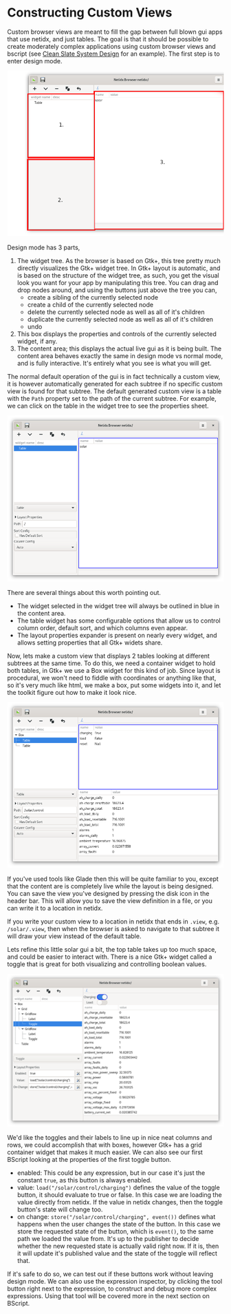 # Constructing Custom Views

Custom browser views are meant to fill the gap between full blown gui
apps that use netidx, and just tables. The goal is that it should be
possible to create moderately complex applications using custom
browser views and bscript (see [Clean Slate System
Design](./complete_system.md) for an example). The first step is to
enter design mode.

![Design Mode](./browser-design-mode-empty.png)

Design mode has 3 parts,

1. The widget tree. As the browser is based on Gtk+, this tree pretty
   much directly visualizes the Gtk+ widget tree. In Gtk+ layout is
   automatic, and is based on the structure of the widget tree, as
   such, you get the visual look you want for your app by manipulating
   this tree. You can drag and drop nodes around, and using the
   buttons just above the tree you can,
   - create a sibling of the currently selected node
   - create a child of the currently selected node
   - delete the currently selected node as well as all of it's children
   - duplicate the currently selected node as well as all of it's children
   - undo
2. This box displays the properties and controls of the currently
   selected widget, if any.
3. The content area; this displays the actual live gui as it is being
   built. The content area behaves exactly the same in design mode vs
   normal mode, and is fully interactive. It's entirely what you see
   is what you will get.

The normal default operation of the gui is in fact technically a
custom view, it is however automatically generated for each subtree if
no specific custom view is found for that subtree. The default
generated custom view is a table with the `Path` property set to the
path of the current subtree. For example, we can click on the table in
the widget tree to see the properties sheet.

![Table Properties](./browser-table-properties.png)

There are several things about this worth pointing out.

- The widget selected in the widget tree will always be outlined in
  blue in the content area.
- The table widget has some configurable options that allow us to
  control column order, default sort, and which columns even appear.
- The layout properties expander is present on nearly every widget,
  and allows setting properties that all Gtk+ widets share.

Now, lets make a custom view that displays 2 tables looking at
different subtrees at the same time. To do this, we need a container
widget to hold both tables, in Gtk+ we use a Box widget for this kind
of job. Since layout is procedural, we won't need to fiddle with
coordinates or anything like that, so it's very much like html, we
make a box, put some widgets into it, and let the toolkit figure out
how to make it look nice.

![Two Tables](./browser-two-tables-design.png)

If you've used tools like Glade then this will be quite familiar to
you, except that the content are is completely live while the layout
is being designed. You can save the view you've designed by pressing
the disk icon in the header bar. This will allow you to save the view
definition in a file, or you can write it to a location in netidx.

If you write your custom view to a location in netidx that ends in
`.view`, e.g. `/solar/.view`, then when the browser is asked to
navigate to that subtree it will draw your view instead of the default
table.

Lets refine this little solar gui a bit, the top table takes up too
much space, and could be easier to interact with. There is a nice Gtk+
widget called a toggle that is great for both visualizing and
controlling boolean values.

![Buttons and Table](./browser-buttons-and-table.png)

We'd like the toggles and their labels to line up in nice neat columns
and rows, we could accomplish that with boxes, however Gtk+ has a grid
container widget that makes it much easier. We can also see our first
BScript looking at the properties of the first toggle button.

- enabled: This could be any expression, but in our case it's just the
  constant `true`, as this button is always enabled.
- value: `load("/solar/control/charging")` defines the value of the
  toggle button, it should evaluate to true or false. In this case we
  are loading the value directly from netidx. If the value in netidx
  changes, then the toggle button's state will change too.
- on change: `store("/solar/control/charging", event())` defines what
  happens when the user changes the state of the button. In this case
  we store the requested state of the button, which is `event()`, to
  the same path we loaded the value from. It's up to the publisher to
  decide whether the new requested state is actually valid right
  now. If it is, then it will update it's published value and the
  state of the toggle will reflect that.

If it's safe to do so, we can test out if these buttons work without
leaving design mode. We can also use the expression inspector, by
clicking the tool button right next to the expression, to construct
and debug more complex expressions. Using that tool will be covered
more in the next section on BScript.
